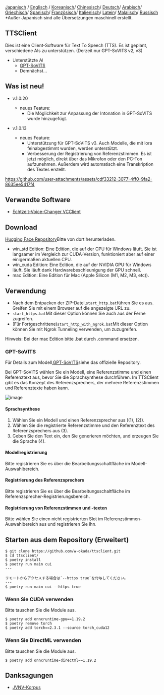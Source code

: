 [Japanisch](/README.md) /
[Englisch](/docs_i18n/README_en.md) /
[Koreanisch](/docs_i18n/README_ko.md)/
[Chinesisch](/docs_i18n/README_zh.md)/
[Deutsch](/docs_i18n/README_de.md)/
[Arabisch](/docs_i18n/README_ar.md)/
[Griechisch](/docs_i18n/README_el.md)/
[Spanisch](/docs_i18n/README_es.md)/
[Französisch](/docs_i18n/README_fr.md)/
[Italienisch](/docs_i18n/README_it.md)/
[Latein](/docs_i18n/README_la.md)/
[Malaiisch](/docs_i18n/README_ms.md)/
[Russisch](/docs_i18n/README_ru.md)
*Außer Japanisch sind alle Übersetzungen maschinell erstellt.

## TTSClient

Dies ist eine Client-Software für Text To Speech (TTS).
Es ist geplant, verschiedene AIs zu unterstützen. (Derzeit nur GPT-SoVITS v2, v3)

* Unterstützte AI
  * [GPT-SoVITS](https://github.com/RVC-Boss/GPT-SoVITS)
  * Demnächst...

## Was ist neu!

* v.1.0.20
  * neues Feature:
    * Die Möglichkeit zur Anpassung der Intonation in GPT-SoVITS wurde hinzugefügt.

* v.1.0.13
  * neues Feature:
    * Unterstützung für GPT-SoVITS v3. Auch Modelle, die mit lora feinabgestimmt wurden, werden unterstützt.
    * Verbesserung der Registrierung von Referenzstimmen. Es ist jetzt möglich, direkt über das Mikrofon oder den PC-Ton aufzunehmen. Außerdem wird automatisch eine Transkription des Textes erstellt.

https://github.com/user-attachments/assets/cdf33212-3077-4ff0-9fa2-8635ee5417f4

## Verwandte Software

* [Echtzeit-Voice-Changer VCClient](https://github.com/w-okada/voice-changer)

## Download

[Hugging Face Repository](https://huggingface.co/wok000/ttsclient000/tree/main)Bitte von dort herunterladen.

* win_std Edition: Eine Edition, die auf der CPU für Windows läuft. Sie ist langsamer im Vergleich zur CUDA-Version, funktioniert aber auf einer einigermaßen aktuellen CPU.
* win_cuda Edition: Eine Edition, die auf der NVIDIA GPU für Windows läuft. Sie läuft dank Hardwarebeschleunigung der GPU schnell.
* mac Edition: Eine Edition für Mac (Apple Silicon (M1, M2, M3, etc)).

## Verwendung

* Nach dem Entpacken der ZIP-Datei,`start_http.bat`führen Sie es aus. Greifen Sie mit einem Browser auf die angezeigte URL zu.
* `start_https.bat`Mit dieser Option können Sie auch aus der Ferne zugreifen.
* (Für Fortgeschrittene)`start_http_with_ngrok.bat`Mit dieser Option können Sie mit Ngrok Tunneling verwenden, um zuzugreifen.

Hinweis: Bei der mac Edition bitte .bat durch .command ersetzen.

### GPT-SoVITS

Für Details zum Modell,[GPT-SoVITS](https://github.com/RVC-Boss/GPT-SoVITS)siehe das offizielle Repository.

Bei GPT-SoVITS wählen Sie ein Modell, eine Referenzstimme und einen Referenztext aus, bevor Sie die Sprachsynthese durchführen. Im TTSClient gibt es das Konzept des Referenzsprechers, der mehrere Referenzstimmen und Referenztexte haben kann.

![image](https://github.com/user-attachments/assets/032a65ed-b9d5-4f8a-8efe-73bd10b66593)

#### Sprachsynthese

1. Wählen Sie ein Modell und einen Referenzsprecher aus ((1), (2)).
2. Wählen Sie die registrierte Referenzstimme und den Referenztext des Referenzsprechers aus (3).
3. Geben Sie den Text ein, den Sie generieren möchten, und erzeugen Sie die Sprache (4).

#### Modellregistrierung

Bitte registrieren Sie es über die Bearbeitungsschaltfläche im Modell-Auswahlbereich.

#### Registrierung des Referenzsprechers

Bitte registrieren Sie es über die Bearbeitungsschaltfläche im Referenzsprecher-Registrierungsbereich.

#### Registrierung von Referenzstimmen und -texten

Bitte wählen Sie einen nicht registrierten Slot im Referenzstimmen-Auswahlbereich aus und registrieren Sie ihn.

## Starten aus dem Repository (Erweitert)

```
$ git clone https://github.com/w-okada/ttsclient.git
$ cd ttsclient/
$ poetry install
$ poetry run main cui
---

リモートからアクセスする場合は`--https true`を付与してください。
---
$ poetry run main cui --https true
```

### Wenn Sie CUDA verwenden

Bitte tauschen Sie die Module aus.

```
$ poetry add onnxruntime-gpu==1.19.2
$ poetry remove torch
$ poetry add torch==2.3.1 --source torch_cuda12
```

### Wenn Sie DirectML verwenden

Bitte tauschen Sie die Module aus.

```
$ poetry add onnxruntime-directml==1.19.2
```

## Danksagungen

* [JVNV-Korpus](https://sites.google.com/site/shinnosuketakamichi/research-topics/jvnv_corpus)
